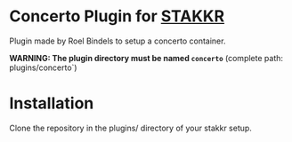 # Concerto Plugin for [STAKKR](https://github.com/edyan/stakkr/)
Plugin made by Roel Bindels to setup a concerto container.

__WARNING: The plugin directory must be named `concerto`__ (complete path: plugins/concerto`)

# Installation
Clone the repository in the plugins/ directory of your stakkr setup.

